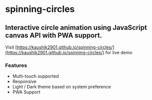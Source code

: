 # spinning-circles
Interactive circle animation using JavaScript canvas API with PWA support.
---
Visit [https://kaushik2901.github.io/spinning-circles/](https://kaushik2901.github.io/spinning-circles/) for live demo

### Features

- Multi-touch supported
- Responsive
- Light / Dark theme based on system preference
- PWA Support
